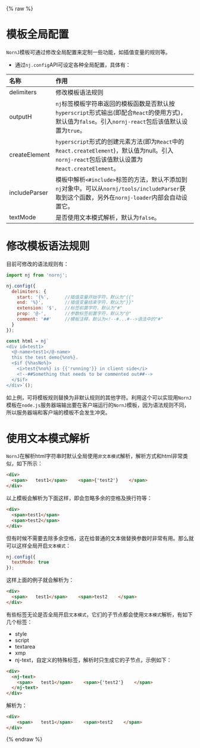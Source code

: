 {% raw %}
# 模板全局配置

`NornJ`模板可通过修改全局配置来定制一些功能，如插值变量的规则等。

* 通过`nj.config`API可设定各种全局配置，具体有：

| 名称           | 作用          |
|:------------------|:----------------|
| delimiters  | 修改模板语法规则 |
| outputH    | `nj`标签模板字符串返回的模板函数是否默认按`hyperscript`形式输出(即配合`React`的使用方式)，默认值为`false`。引入`nornj-react`包后该值默认设置为`true`。 |
| createElement | `hyperscript`形式的创建元素方法(即为`React`中的`React.createElement`)，默认值为null。引入`nornj-react`包后该值默认设置为`React.createElement`。 |
| includeParser | 模板中解析`<#include>`标签的方法，默认不添加到`nj`对象中。可以从`nornj/tools/includeParser`获取到这个函数，另外在`nornj-loader`内部会自动设置它。
| textMode | 是否使用文本模式解析，默认为`false`。

# 修改模板语法规则

目前可修改的语法规则有：

```js
import nj from 'nornj';

nj.config({
  delimiters: {
    start: '{%',      //插值变量开始字符，默认为"{{"
    end: '%}',        //插值变量结束字符，默认为"}}"
    extension: '$',   //标签前置字符，默认为"#"
    prop: '@-',       //参数标签前置字符，默认为"@"
    comment: '##'     //模板注释，默认为<!--#...#-->语法中的"#"
  }
});

const html = nj`
<div id=test1>
  <@-name>test1</@-name>
  this the test demo{%no%}.
  <$if {%hasNo%}>
    <i>test{%no%} is {{'running'}} in client side</i>
    <!--##Something that needs to be commented out##-->
  </$if>
</div>`();
```

如上例，可将模板规则替换为非默认规则的其他字符。利用这个可以实现用`NornJ`模板在`node.js`服务器端输出要在客户端运行的`NornJ`模板，因为语法规则不同，所以服务器端和客户端的模板不会发生冲突。

# 使用文本模式解析

`NornJ`在解析html字符串时默认全局使用`非文本模式`解析，解析方式和html非常类似，如下所示：

```html
<div>
  <span>   test1</span>    <span>{'test2'}    </span>
</div>
```

以上模板会解析为下面这样，即会忽略多余的空格及换行符等：

```html
<div>
  <span>test1</span>
  <span>test2</span>
</div>
```

但有时候不需要去除多余空格，这在给普通的文本做替换参数时非常有用。那么就可以这样全局开启`文本模式`：

```js
nj.config({
  textMode: true
});
```

这样上面的例子就会解析为：

```html
<div>
  <span>   test1</span>    <span>test2    </span>
</div>
```

有些标签无论是否全局开启`文本模式`，它们的子节点都会使用`文本模式`解析，有如下几个标签：

* style
* script
* textarea
* xmp
* nj-text，自定义的特殊标签，解析时只生成它的子节点，示例如下：

```html
<div>
  <nj-text>
    <span>   test1</span>    <span>{'test2'}    </span>
  </nj-text>
</div>
```

解析为：

```html
<div>
    <span>   test1</span>    <span>test2    </span>
</div>
```
{% endraw %}
